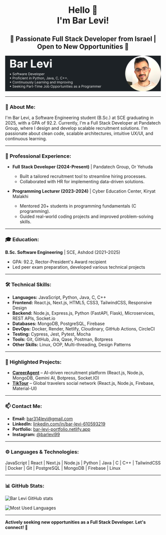 
<h1 align="center">Hello 👋<br> I'm Bar Levi!</h1>
<h2 align="center">🚀 Passionate Full Stack Developer from Israel | Open to New Opportunities 🌟</h2>

<img src="MyBanner.png" alt="Profile Banner Image.">

---

### 🌟 **About Me:**
I'm Bar Levi, a Software Engineering student (B.Sc.) at SCE graduating in 2025, with a GPA of 92.2. Currently, I'm a Full Stack Developer at Pandatech Group, where I design and develop scalable recruitment solutions. I'm passionate about clean code, scalable architectures, intuitive UX/UI, and continuous learning.

---

### 💼 **Professional Experience:**

- **Full Stack Developer (2024-Present)** | Pandatech Group, Or Yehuda
  - Built a tailored recruitment tool to streamline hiring processes.
  - Collaborated with HR for implementing data-driven solutions.

- **Programming Lecturer (2023-2024)** | Cyber Education Center, Kiryat Malakhi
  - Mentored 20+ students in programming fundamentals (C programming).
  - Guided real-world coding projects and improved problem-solving skills.

---

### 🎓 **Education:**

**B.Sc. Software Engineering** | SCE, Ashdod (2021–2025)
- GPA: 92.2, Rector-President's Award recipient
- Led peer exam preparation, developed various technical projects

---

### 🛠️ **Technical Skills:**

- **Languages:** JavaScript, Python, Java, C, C++
- **Frontend:** React.js, Next.js, HTML5, CSS3, TailwindCSS, Responsive Design
- **Backend:** Node.js, Express.js, Python (FastAPI, Flask), Microservices, REST APIs, Socket.io
- **Databases:** MongoDB, PostgreSQL, Firebase
- **DevOps:** Docker, Render, Netlify, Cloudinary, GitHub Actions, CircleCI
- **Testing:** Cypress, Jest, Pytest, Mocha
- **Tools:** Git, GitHub, Jira, Qase, Postman, Botpress
- **Other Skills:** Linux, OOP, Multi-threading, Design Patterns

---

### 🚀 **Highlighted Projects:**

- **[CareerAgent](https://github.com/Bar-Levi/CareerAgent)** – AI-driven recruitment platform (React.js, Node.js, MongoDB, Gemini AI, Botpress, Socket.IO)
- **[TikTour](https://github.com/Bar-Levi/TikTour-Frontend)** – Global travelers social network (React.js, Node.js, Firebase, Material-UI)

---

### 📫 **Contact Me:**

- **Email:** [bar314levi@gmail.com](mailto:bar314levi@gmail.com)
- **LinkedIn:** [linkedin.com/in/bar-levi-610593219](https://www.linkedin.com/in/bar-levi-610593219)
- **Portfolio:** [bar-levi-portfolio.netlify.app](https://bar-levi-portfolio.netlify.app)
- **Instagram:** [@barlevi99](https://instagram.com/barlevi99)

---

### ⚙️ **Languages & Technologies:**
JavaScript | React | Next.js | Node.js | Python | Java | C | C++ | TailwindCSS | Docker | Git | PostgreSQL | MongoDB | Firebase | Linux

---

### 📊 **GitHub Stats:**
![Bar Levi GitHub stats](https://github-readme-stats.vercel.app/api?username=bar-levi&show_icons=true&theme=radical)

![Most Used Languages](https://github-readme-stats.vercel.app/api/top-langs/?username=bar-levi&layout=compact&langs_count=8&theme=radical)

---

**Actively seeking new opportunities as a Full Stack Developer. Let's connect! 🚀**

